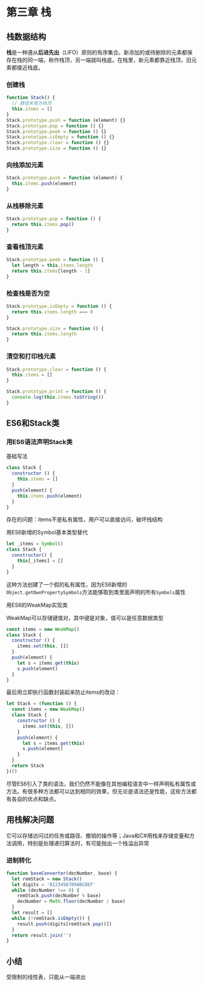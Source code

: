 # 第三章 栈

## 栈数据结构

**栈**是一种遵从**后进先出**（LIFO）原则的有序集合。新添加的或待删除的元素都保存在栈的同一端，称作栈顶，另一端就叫栈底。在栈里，新元素都靠近栈顶，旧元素都接近栈底。

### 创建栈

```javascript
function Stack() {
  // 数组末尾为栈顶
  this.items = []
}
Stack.prototype.push = function (element) {}
Stack.prototype.pop = function () {}
Stack.prototype.peek = function () {}
Stack.prototype.isEmpty = function () {}
Stack.prototype.clear = function () {}
Stack.prototype.size = function () {}
```

### 向栈添加元素

```javascript
Stack.prototype.push = function (element) {
  this.items.push(element)
}
```

### 从栈移除元素

```javascript
Stack.prototype.pop = function () {
  return this.items.pop()
}
```

### 查看栈顶元素

```javascript
Stack.prototype.peek = function () {
  let length = this.items.length
  return this.items[length - 1]
}
```

### 检查栈是否为空

```javascript
Stack.prototype.isEmpty = function () {
  return this.items.length === 0
}
```

```javascript
Stack.prototype.size = function () {
  return this.items.length
}
```

### 清空和打印栈元素

```javascript
Stack.prototype.clear = function () {
  this.items = []
}
```

```javascript
Stack.prototype.print = function () {
  console.log(this.items.toString())
}
```

## ES6和Stack类

### 用ES6语法声明Stack类

基础写法

```javascript
class Stack {
  constructor () {
    this.items = []
  }
  push(element) {
    this.items.push(element)
  }
}
```

存在的问题：items不是私有属性，用户可以直接访问，破坏栈结构

用ES6新增的Symbol基本类型替代

```javascript
let _items = Symbol()
class Stack {
  constructor() {
    this[_items] = []
  }
}
```

这种方法创建了一个假的私有属性，因为ES6新增的`Object.getOwnPropertySymbols`方法能够取到类里面声明的所有`Symbols`属性

用ES6的WeakMap实现类

WeakMap可以存储键值对，其中键是对象，值可以是任意数据类型

```javascript
const items = new WeakMap()
class Stack {
  constructor () {
    items.set(this, [])
  }
  push(element) {
    let s = items.get(this)
    s.push(element)
  }
}
```

最后用立即执行函数封装起来防止items的改动：

```javascript
let Stack = (function () {
  const items = new WeakMap()
  class Stack {
    constructor () {
      items.set(this, [])
    }
    push(element) {
      let s = items.get(this)
      s.push(element)
    }
  }
  return Stack
})()
```

尽管ES6引入了类的语法，我们仍然不能像在其他编程语言中一样声明私有属性或方法。有很多种方法都可以达到相同的效果，但无论是语法还是性能，这些方法都有各自的优点和缺点。

## 用栈解决问题

它可以存储访问过的任务或路径、撤销的操作等；Java和C#用栈来存储变量和方法调用，特别是处理递归算法时，有可能抛出一个栈溢出异常

### 进制转化

```javascript
function baseConverter(decNumber, base) {
  let remStack = new Stack()
  let digits = '0123456789ABCDEF'
  while (decNumber !== 0) {
    remStack.push(decNumber % base)
    decNumber = Math.floor(decNumber / base)
  }
  let result = []
  while (!remStack.isEmpty()) {
    result.push(digits[remStack.pop()])
  }
  return result.join('')
}
```

## 小结

受限制的线性表，只能从一端进出